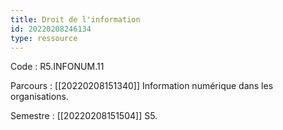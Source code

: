 ```yaml
---
title: Droit de l'information
id: 20220208246134
type: ressource
---
```


Code : R5.INFONUM.11

Parcours : [[20220208151340]] Information numérique dans les organisations.

Semestre : [[20220208151504]] S5.